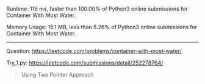 Runtime: 116 ms, faster than 100.00% of Python3 online submissions for Container With Most Water.

Memory Usage: 15.1 MB, less than 5.26% of Python3 online submissions for Container With Most Water.

---
Question: https://leetcode.com/problems/container-with-most-water/

Try_1.py: https://leetcode.com/submissions/detail/252278764/
> Using Two Pointer Approach
